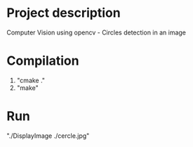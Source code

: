 # Project description
Computer Vision using opencv - Circles detection in an image

# Compilation
1. "cmake ."
2. "make"

# Run
"./DisplayImage ./cercle.jpg"
